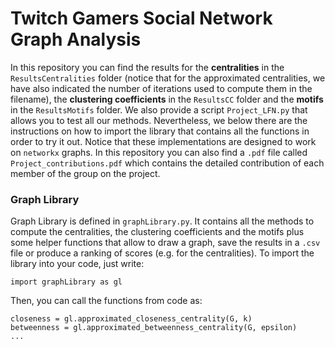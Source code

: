 # Twitch Gamers Social Network Graph Analysis
In this repository you can find the results for the **centralities** in the `ResultsCentralities` folder (notice that for the approximated centralities, we have also indicated the number of iterations used to compute them in the filename), the **clustering coefficients** in the `ResultsCC` folder and the **motifs** in the `ResultsMotifs` folder.
We also provide a script `Project_LFN.py` that allows you to test all our methods. Nevertheless, we below there are the instructions on how to import the library that contains all the functions in order to try it out. Notice that these implementations are designed to work on `networkx` graphs. 
In this repository you can also find a `.pdf` file called `Project_contributions.pdf` which contains the detailed contribution of each member of the group on the project.

### Graph Library
Graph Library is defined in `graphLibrary.py`. It contains all the methods to compute the centralities, the clustering coefficients and the motifs plus some helper functions that allow to draw a graph, save the results in a `.csv` file or produce a ranking of scores (e.g. for the centralities). To import the library into your code, just write:
```
import graphLibrary as gl
```
Then, you can call the functions from code as:
```
closeness = gl.approximated_closeness_centrality(G, k)
betweenness = gl.approximated_betweenness_centrality(G, epsilon)
...
```
